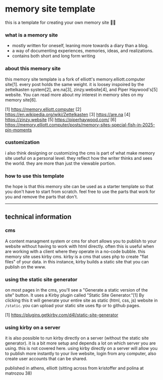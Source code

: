 # memory site template

this is a template for creating your own memory site 🍊💬

### what is a memory site

- mostly written for oneself, leaning more towards a diary than a blog.
- a way of documenting experiences, memories, ideas, and realizations.
- contains both short and long form writing

### about this memory site

this memory site template is a fork of elliott's memory.elliott.computer site[1]. every post holds the same weight. it is loosey inspoired by the zettelkasten system[2], are.na[3], zinzy.website[4], and Piper Haywood's[5] website. You can read more about my interest in memory sites on my memory site[6].

[1] https://memory.elliott.computer
[2] https://en.wikipedia.org/wiki/Zettelkasten
[3] https://are.na
[4] https://zinzy.website
[5] https://piperhaywood.com/
[6] https://memory.elliott.computer/posts/memory-sites-special-fish-in-2025-pin-moments

### customization

i also think designing or customizing the cms is part of what make memory site useful on a personal level. they reflect how the writer thinks and sees the world. they are more than just the viewable portion.

### how to use this template

the hope is that this memory site can be used as a starter template so that you don't have to start from scratch. feel free to use the parts that work for you and remove the parts that don't.

---

## technical information

### cms

A content managment system or cms for short allows you to publish to your website without having to work with html directly. often this is useful when are working with a client where they operate in a no-code bubble. this memory site uses kirby cms. kirby is a cms that uses php to create "flat files" of your data. in this instance, kirby builds a static site that you can publish on the www.

### using the static site generator

on most pages in the cms, you'll see a "Generate a static version of the site" button. It uses a Kirby plugin called "Static Site Generator."[1] By clicking this it will generate your entire site as static (html, css, js) website in `/static`. you can upload your static site uses ftp or to github pages.

[1] https://plugins.getkirby.com/d4l/static-site-generator

### using kirby on a server

it is also possible to run kirby directly on a server (without the static site generator). it is a bit more setup and depends a lot on which server you are using. this is not covered here. using kirby directly on a server will allow you to publish more instantly to your live website, login from any computer, also create user accounts that can be shared.

published in athens,
elliott
(sitting across from kristoffer and polina at matrozou 38)